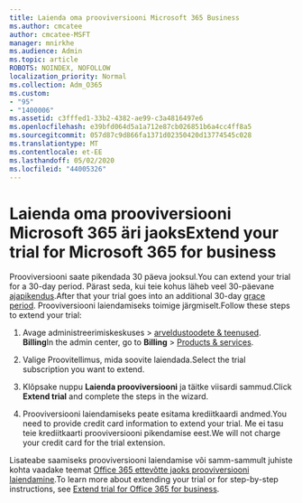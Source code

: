 ```yaml
---
title: Laienda oma prooviversiooni Microsoft 365 Business
ms.author: cmcatee
author: cmcatee-MSFT
manager: mnirkhe
ms.audience: Admin
ms.topic: article
ROBOTS: NOINDEX, NOFOLLOW
localization_priority: Normal
ms.collection: Adm_O365
ms.custom:
- "95"
- "1400006"
ms.assetid: c3fffed1-33b2-4382-ae99-c3a4816497e6
ms.openlocfilehash: e39bfd064d5a1a712e87cb026851b6a4cc4ff8a5
ms.sourcegitcommit: 057d87c9d866fa1371d02350420d13774545c028
ms.translationtype: MT
ms.contentlocale: et-EE
ms.lasthandoff: 05/02/2020
ms.locfileid: "44005326"
---
```

# <a name="extend-your-trial-for-microsoft-365-for-business"></a><span data-ttu-id="2f265-102">Laienda oma prooviversiooni Microsoft 365 äri jaoks</span><span class="sxs-lookup"><span data-stu-id="2f265-102">Extend your trial for Microsoft 365 for business</span></span>

<span data-ttu-id="2f265-103">Prooviversiooni saate pikendada 30 päeva jooksul.</span><span class="sxs-lookup"><span data-stu-id="2f265-103">You can extend your trial for a 30-day period.</span></span> <span data-ttu-id="2f265-104">Pärast seda, kui teie kohus läheb veel 30-päevane [ajapikendus](https://docs.microsoft.com/alchemyinsights/grace-period-for-microsoft-365-free-trial).</span><span class="sxs-lookup"><span data-stu-id="2f265-104">After that your trial goes into an additional 30-day [grace period](https://docs.microsoft.com/alchemyinsights/grace-period-for-microsoft-365-free-trial).</span></span> <span data-ttu-id="2f265-105">Prooviversiooni laiendamiseks toimige järgmiselt.</span><span class="sxs-lookup"><span data-stu-id="2f265-105">Follow these steps to extend your trial:</span></span>
  
1. <span data-ttu-id="2f265-106">Avage administreerimiskeskuses \> [arveldustoodete & teenused](https://portal.office.com/adminportal/home#/subscriptions). **Billing**</span><span class="sxs-lookup"><span data-stu-id="2f265-106">In the admin center, go to **Billing** \> [Products & services](https://portal.office.com/adminportal/home#/subscriptions).</span></span>

2. <span data-ttu-id="2f265-107">Valige Proovitellimus, mida soovite laiendada.</span><span class="sxs-lookup"><span data-stu-id="2f265-107">Select the trial subscription you want to extend.</span></span>

3. <span data-ttu-id="2f265-108">Klõpsake nuppu **Laienda prooviversiooni** ja täitke viisardi sammud.</span><span class="sxs-lookup"><span data-stu-id="2f265-108">Click **Extend trial** and complete the steps in the wizard.</span></span>

4. <span data-ttu-id="2f265-109">Prooviversiooni laiendamiseks peate esitama krediitkaardi andmed.</span><span class="sxs-lookup"><span data-stu-id="2f265-109">You need to provide credit card information to extend your trial.</span></span> <span data-ttu-id="2f265-110">Me ei tasu teie krediitkaarti prooviversiooni pikendamise eest.</span><span class="sxs-lookup"><span data-stu-id="2f265-110">We will not charge your credit card for the trial extension.</span></span>

<span data-ttu-id="2f265-111">Lisateabe saamiseks prooviversiooni laiendamise või samm-sammult juhiste kohta vaadake teemat [Office 365 ettevõtte jaoks prooviversiooni laiendamine](https://docs.microsoft.com/microsoft-365/commerce/extend-your-trial).</span><span class="sxs-lookup"><span data-stu-id="2f265-111">To learn more about extending your trial or for step-by-step instructions, see [Extend trial for Office 365 for business](https://docs.microsoft.com/microsoft-365/commerce/extend-your-trial).</span></span>
